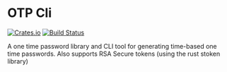 # OTP Cli
[![Crates.io](https://img.shields.io/crates/v/otpcli.svg?style=for-the-badge)](https://crates.io/crates/otpcli)
[![Build Status](https://travis-ci.org/jakeswenson/otpcli.svg?branch=master)](https://travis-ci.org/jakeswenson/otpcli)

A one time password library and CLI tool for generating time-based one time passwords.
Also supports RSA Secure tokens (using the rust stoken library)

